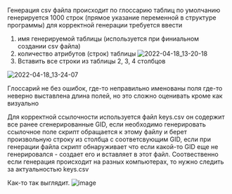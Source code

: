 Генерация csv файла происходит по глоссарию таблиц
по умолчанию генерируется 1000 строк (прямое указание переменной в структуре программы)
для корректной генерации требуется ввести 
1. имя генерируемой таблицы (используется при финиальном создании csv файла)
2. количество атрибутов (строк) таблицы 
![2022-04-18_13-20-18](https://user-images.githubusercontent.com/36928539/163795168-34c407ae-2b15-435e-8954-d2862e086f8f.png)
3. Вставить все строки из таблицы 2, 3, 4 столбцов 

![2022-04-18_13-24-07](https://user-images.githubusercontent.com/36928539/163795484-144a77f4-8a37-419f-8266-f4a23ae92772.png)


Глоссарий не без ошибок, где-то неправильно именованы поля где-то неверно выставлена длина полей, но это сложно оценивать кроме как визуально

Для корректной ссылочности используется файл keys.csv он содержит все ранее сгенерированные GID, если необходимо генерировать ссылочное поле скрипт обращается к этому файлу и берет произвольную строку из столбца с соответсвующим GID,
если при генерации файла скрипт обнаруживает что если какой-то GID еще не генерировался - создает его и вставляет в этот файл.
Соотвественно если генерация происходит на разных компьютерах, то нужно следить за актуальностью keys.csv

Как-то так выглядит.
![image](https://user-images.githubusercontent.com/36928539/163797602-455c64cd-84bd-4dbc-8fe6-ad60cbe2725e.png)
